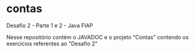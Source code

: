 # contas
Desafio 2 - Parte 1 e 2 - Java FIAP

Nesse repositório contém o JAVADOC e o projeto "Contas" contendo os exercícios referentes ao "Desafio 2"

